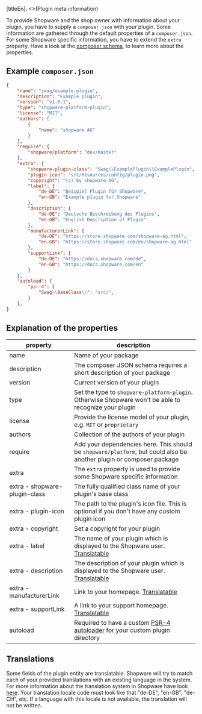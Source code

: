 [titleEn]: <>(Plugin meta information)

To provide Shopware and the shop owner with information about your plugin, you have to supply a `composer.json` with your plugin.
Some information are gathered through the default properties of a `composer.json`.
For some Shopware specific information, you have to extend the `extra` property.
Have a look at the [composer schema](https://getcomposer.org/doc/04-schema.md), to learn more about the properties.

## Example `composer.json`

```json
{
    "name": "swag/example-plugin",
    "description": "Example plugin",
    "version": "v1.0.1",
    "type": "shopware-platform-plugin",
    "license": "MIT",
    "authors": [
        {
            "name": "shopware AG"
        }
    ],
    "require": {
        "shopware/platform": "dev/master"
    },
    "extra": {
        "shopware-plugin-class": "Swag\\ExamplePlugin\\ExamplePlugin",
        "plugin-icon": "src/Resources/config/plugin.png",
        "copyright": "(c) by shopware AG",
        "label": {
            "de-DE": "Beispiel Plugin für Shopware",
            "en-GB": "Example plugin for Shopware"
        },
        "description": {
            "de-DE": "Deutsche Beschreibung des Plugins",
            "en-GB": "English Description of Plugin"
        },
        "manufacturerLink": {
            "de-DE": "https://store.shopware.com/shopware-ag.html",
            "en-GB": "https://store.shopware.com/en/shopware-ag.html"
        },
        "supportLink": {
            "de-DE": "https://docs.shopware.com/de",
            "en-GB": "https://docs.shopware.com/en"
        }
    },
    "autoload": {
        "psr-4": {
            "Swag\\BaseClass\\": "src/",
        }
    },
}
```

## Explanation of the properties

|         property         |                                                             description                                                          |
|--------------------------|----------------------------------------------------------------------------------------------------------------------------------|
| name                     | Name of your package                                                                                                             |
| description              | The composer JSON schema requires a short description of your package                                                            |
| version                  | Current version of your plugin                                                                                                   |
| type                     | Set the type to `shopware-platform-plugin`. Otherwise Shopware won't be able to recognize your plugin                                     |
| license                  | Provide the license model of your plugin, e.g. `MIT` or `proprietary`                                                            |
| authors                  | Collection of the authors of your plugin                                                                                         |
| require                  | Add your dependencies here. This should be `shopware/platform`, but could also be another plugin or composer package             |
| extra                    | The `extra` property is used to provide some Shopware specific information                                                       |
| extra - shopware-plugin-class   | The fully qualified class name of your plugin's base class                                                                    |
| extra - plugin-icon      | The path to the plugin's icon file. This is optional if you don't have any custom plugin icon                                 |
| extra - copyright        | Set a copyright for your plugin                                                                                                  |
| extra - label            | The name of your plugin which is displayed to the Shopware user. [Translatable](./050-plugin-information.md#translations)        |
| extra - description      | The description of your plugin which is displayed to the Shopware user. [Translatable](./050-plugin-information.md#translations) |
| extra - manufacturerLink | Link to your homepage. [Translatable](./050-plugin-information.md#translations)                                                  |
| extra - supportLink      | A link to your support homepage. [Translatable](./050-plugin-information.md#translations)                                        |
| autoload                 | Required to have a custom [PSR-4 autoloader](https://getcomposer.org/doc/04-schema.md#psr-4) for your custom plugin directory |

## Translations

Some fields of the plugin entity are translatable.
Shopware will try to match each of your provided translations with an existing language in the system.
For more information about the translation system in Shopware have look [here](./../1-core/20-data-abstraction-layer/040-translation-handling.md).
Your translation locale code must look like that "de-DE", "en-GB", "de-CH", etc.
If a language with this locale is not available, the translation will not be written.
